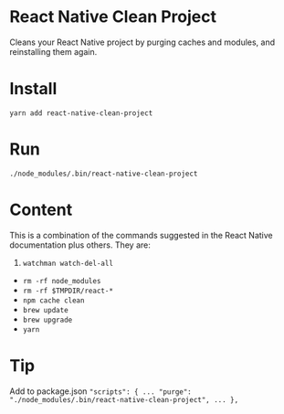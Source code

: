 # React Native Clean Project
Cleans your React Native project by purging caches and modules, and reinstalling them again.

# Install
`yarn add react-native-clean-project`

# Run
`./node_modules/.bin/react-native-clean-project`

# Content
 This is a combination of the commands suggested in the React Native documentation plus others. They are:
 
 1. `watchman watch-del-all`
 * `rm -rf node_modules`
 * `rm -rf $TMPDIR/react-*`
 * `npm cache clean`
 * `brew update`
 * `brew upgrade`
 * `yarn`

# Tip
Add to package.json
`
"scripts": {
	...
    "purge": "./node_modules/.bin/react-native-clean-project",
	...
  },
  `
